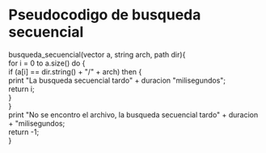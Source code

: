 # Pseudocodigo de busqueda secuencial  
busqueda_secuencial(vector <string> a, string arch, path dir){  
    for i = 0 to a.size() do {  
        if (a[i] == dir.string() + "/" + arch) then {  
            print "La busqueda secuencial tardo" + duracion "milisegundos";  
            return i;  
        }  
    }  
    print "No se encontro el archivo, la busqueda secuencial tardo" + duracion + "milisegundos;  
    return -1;  
}
